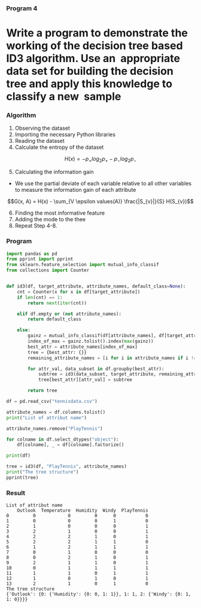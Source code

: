 ### Program 4
# Write a program to demonstrate the working of the decision tree based ID3 algorithm. Use an  appropriate data set for building the decision tree and apply this knowledge to classify a new  sample

### Algorithm
1) Observing the dataset
2) Importing the necessary Python libraries
3) Reading the dataset
4) Calculate the entropy of the dataset
```math
H(x) = -p_{+}log_{2}p_{+}-p_{-}log_{2}p_{-}
```
5) Calculating the information gain
- We use the partial deviate of each variable relative to all other variables to measure the information gain of each attribute
```math
G(x, A) = H(x) - \sum_{V \epsilon values(A)} \frac{|S_{v}|}{S} H(S_{v})
```
6) Finding the most informative feature
7) Adding the mode to the thee
8) Repeat Step 4-8.

### Program

```python
import pandas as pd
from pprint import pprint
from sklearn.feature_selection import mutual_info_classif
from collections import Counter


def id3(df, target_attribute, attribute_names, default_class=None):
    cnt = Counter(x for x in df[target_attribute])
    if len(cnt) == 1:
        return next(iter(cnt))

    elif df.empty or (not attribute_names):
        return default_class

    else:
        gainz = mutual_info_classif(df[attribute_names], df[target_attribute], discrete_features=True)
        index_of_max = gainz.tolist().index(max(gainz))
        best_attr = attribute_names[index_of_max]
        tree = {best_attr: {}}
        remaining_attribute_names = [i for i in attribute_names if i != best_attr]

        for attr_val, data_subset in df.groupby(best_attr):
            subtree = id3(data_subset, target_attribute, remaining_attribute_names, default_class)
            tree[best_attr][attr_val] = subtree

        return tree

df = pd.read_csv("tennisdata.csv")

attribute_names = df.columns.tolist()
print("List of attribut name")

attribute_names.remove("PlayTennis")

for colname in df.select_dtypes("object"):
    df[colname], _ = df[colname].factorize()

print(df)

tree = id3(df, "PlayTennis", attribute_names)
print("The tree structure")
pprint(tree)
```

### Result
```
List of attribut name
    Outlook  Temperature  Humidity  Windy  PlayTennis
0         0            0         0      0           0
1         0            0         0      1           0
2         1            0         0      0           1
3         2            1         0      0           1
4         2            2         1      0           1
5         2            2         1      1           0
6         1            2         1      1           1
7         0            1         0      0           0
8         0            2         1      0           1
9         2            1         1      0           1
10        0            1         1      1           1
11        1            1         0      1           1
12        1            0         1      0           1
13        2            1         0      1           0
The tree structure
{'Outlook': {0: {'Humidity': {0: 0, 1: 1}}, 1: 1, 2: {'Windy': {0: 1, 1: 0}}}}
```
